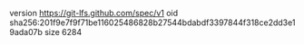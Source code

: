 version https://git-lfs.github.com/spec/v1
oid sha256:201f9e7f9f71be116025486828b27544bdabdf3397844f318ce2dd3e19ada07b
size 6284
